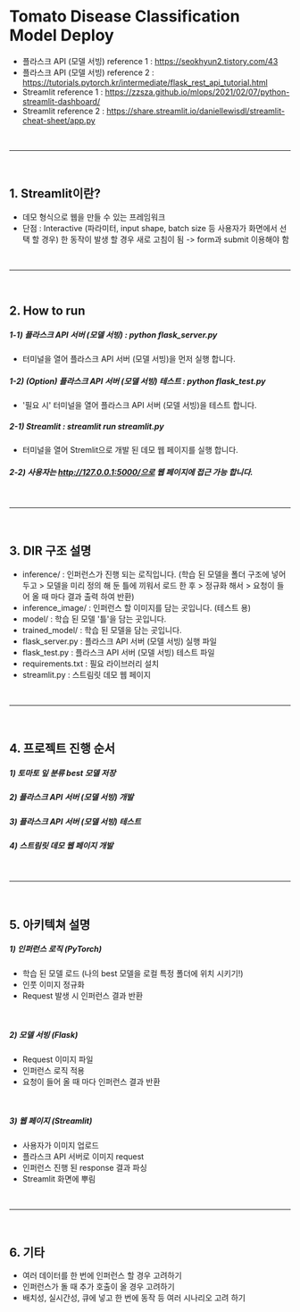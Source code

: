 # Tomato Disease Classification Model Deploy
 - 플라스크 API (모델 서빙) reference 1 : https://seokhyun2.tistory.com/43
 - 플라스크 API (모델 서빙) reference 2 : https://tutorials.pytorch.kr/intermediate/flask_rest_api_tutorial.html
 - Streamlit reference 1 : https://zzsza.github.io/mlops/2021/02/07/python-streamlit-dashboard/
 - Streamlit reference 2 : https://share.streamlit.io/daniellewisdl/streamlit-cheat-sheet/app.py

<br>
<hr>
<br>

## 1. Streamlit이란?
 - 데모 형식으로 웹을 만들 수 있는 프레임워크
 - 단점 : Interactive (파라미터, input shape, batch size 등 사용자가 화면에서 선택 할 경우) 한 동작이 발생 할 경우 새로 고침이 됨 -> form과 submit 이용해야 함

<br>
<hr>
<br>

## 2. How to run
##### 1-1) 플라스크 API 서버 (모델 서빙) : python flask_server.py
 - 터미널을 열어 플라스크 API 서버 (모델 서빙)을 먼저 실행 합니다.
##### 1-2) (Option) 플라스크 API 서버 (모델 서빙) 테스트 : python flask_test.py
 - '필요 시' 터미널을 열어 플라스크 API 서버 (모델 서빙)을 테스트 합니다.
##### 2-1) Streamlit : streamlit run streamlit.py
 - 터미널을 열어 Stremlit으로 개발 된 데모 웹 페이지를 실행 합니다.
##### 2-2) 사용자는 http://127.0.0.1:5000/으로 웹 페이지에 접근 가능 합니다.

<br>
<hr>
<br>

## 3. DIR 구조 설명
 - inference/ : 인퍼런스가 진행 되는 로직입니다. (학습 된 모델을 폴더 구조에 넣어 두고 > 모델을 미리 정의 해 둔 틀에 끼워서 로드 한 후 > 정규화 해서 > 요청이 들어 올 때 마다 결과 출력 하여 반환)
 - inference_image/ : 인퍼런스 할 이미지를 담는 곳입니다. (테스트 용)
 - model/ : 학습 된 모델 '틀'을 담는 곳입니다.
 - trained_model/ : 학습 된 모델을 담는 곳입니다.
 - flask_server.py : 플라스크 API 서버 (모델 서빙) 실행 파일
 - flask_test.py : 플라스크 API 서버 (모델 서빙) 테스트 파일
 - requirements.txt : 필요 라이브러리 설치
 - streamlit.py : 스트림릿 데모 웹 페이지

<br>
<hr>
<br>

## 4. 프로젝트 진행 순서
##### 1) 토마토 잎 분류 best 모델 저장
##### 2) 플라스크 API 서버 (모델 서빙) 개발
##### 3) 플라스크 API 서버 (모델 서빙) 테스트
##### 4) 스트림릿 데모 웹 페이지 개발

<br>
<hr>
<br>

## 5. 아키텍쳐 설명
##### 1) 인퍼런스 로직 (PyTorch)
 - 학습 된 모델 로드 (나의 best 모델을 로컬 특정 폴더에 위치 시키기!)
 - 인풋 이미지 정규화
 - Request 발생 시 인퍼런스 결과 반환

<br>

##### 2) 모델 서빙 (Flask)
 - Request 이미지 파일
 - 인퍼런스 로직 적용
 - 요청이 들어 올 때 마다 인퍼런스 결과 반환

<br>

##### 3) 웹 페이지 (Streamlit)
 - 사용자가 이미지 업로드
 - 플라스크 API 서버로 이미지 request
 - 인퍼런스 진행 된 response 결과 파싱
 - Streamlit 화면에 뿌림

<br>
<hr>
<br>

## 6. 기타
 - 여러 데이터를 한 번에 인퍼런스 할 경우 고려하기
 - 인퍼런스가 돌 때 추가 호출이 올 경우 고려하기
 - 배치성, 실시간성, 큐에 넣고 한 번에 동작 등 여러 시나리오 고려 하기